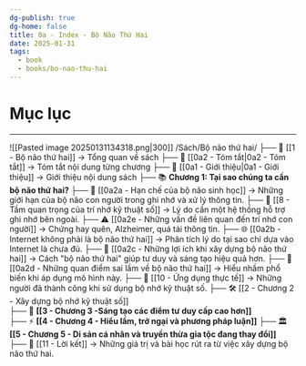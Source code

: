 ```yaml
---
dg-publish: true
dg-home: false
title: 0a - Index - Bộ Não Thứ Hai
date: 2025-01-31
tags:
  - book
  - books/bo-nao-thu-hai
---
```

# Mục lục
---
![[Pasted image 20250131134318.png|300]]
/Sách/Bộ não thứ hai/
├── 📖 [[1 - Bộ não thứ hai]] → Tổng quan về sách
├── 📝 [[0a2 - Tóm tắt|0a2 - Tóm tắt]] → Tóm tắt nội dung từng chương
├── 📝 [[0a1 - Giới thiệu|0a1 - Giới thiệu]] → Giới thiệu nội dung sách
├── 📚 **Chương 1: Tại sao chúng ta cần bộ não thứ hai?**
	├── 🧠 [[0a2a - Hạn chế của bộ não sinh học]] →  Những giới hạn của bộ não con người trong ghi nhớ và xử lý thông tin.
	├── 🧠 [[8 - Tầm quan trọng của trí nhớ kỹ thuật số]] →  Lý do cần một hệ thống hỗ trợ ghi nhớ bên ngoài.
	├── ⚠️ [[0a2e - Những vấn đề liên quan đến trí nhớ con người]] → Chứng hay quên, Alzheimer, quá tải thông tin.
	├── 🌐 [[0a2b - Internet không phải là bộ não thứ hai]] →  Phân tích lý do tại sao chỉ dựa vào Internet là chưa đủ.
	├── 📌 [[0a2c - Những lợi ích khi xây dựng bộ não thứ hai]] → Cách "bộ não thứ hai" giúp tư duy và sáng tạo hiệu quả hơn.
	├── 💬 [[0a2d - Những quan điểm sai lầm về bộ não thứ hai]] → Hiểu nhầm phổ biến khi áp dụng mô hình này.
	├── 📑 [[10 - Ứng dụng thực tế]] → Những người đã thành công khi sử dụng bộ nhớ kỹ thuật số.
├── 🛠️ [[2 - Chương 2 - Xây dựng bộ nhớ kỹ thuật số]]	
├── 🚀 **[[3 - Chương 3 -Sáng tạo các điểm tư duy cấp cao hơn]]**	
├── ⚡ **[[4 - Chương 4 - Hiểu lầm, trở ngại và phương pháp luận]]**	
├── 🏛️ **[[5 - Chương 5 - Di sản cá nhân và truyền thừa gia tộc đang thay đổi]]**	
├── 🎯 [[11 - Lời kết]] → Những giá trị và bài học rút ra từ việc xây dựng bộ não thứ hai.
